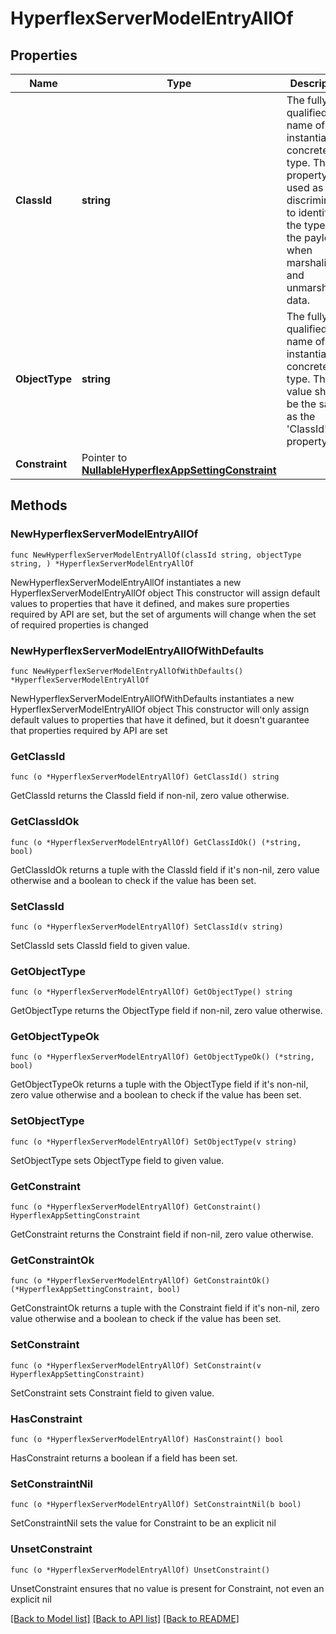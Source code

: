# HyperflexServerModelEntryAllOf

## Properties

Name | Type | Description | Notes
------------ | ------------- | ------------- | -------------
**ClassId** | **string** | The fully-qualified name of the instantiated, concrete type. This property is used as a discriminator to identify the type of the payload when marshaling and unmarshaling data. | [default to "hyperflex.ServerModelEntry"]
**ObjectType** | **string** | The fully-qualified name of the instantiated, concrete type. The value should be the same as the &#39;ClassId&#39; property. | [default to "hyperflex.ServerModelEntry"]
**Constraint** | Pointer to [**NullableHyperflexAppSettingConstraint**](hyperflex.AppSettingConstraint.md) |  | [optional] 

## Methods

### NewHyperflexServerModelEntryAllOf

`func NewHyperflexServerModelEntryAllOf(classId string, objectType string, ) *HyperflexServerModelEntryAllOf`

NewHyperflexServerModelEntryAllOf instantiates a new HyperflexServerModelEntryAllOf object
This constructor will assign default values to properties that have it defined,
and makes sure properties required by API are set, but the set of arguments
will change when the set of required properties is changed

### NewHyperflexServerModelEntryAllOfWithDefaults

`func NewHyperflexServerModelEntryAllOfWithDefaults() *HyperflexServerModelEntryAllOf`

NewHyperflexServerModelEntryAllOfWithDefaults instantiates a new HyperflexServerModelEntryAllOf object
This constructor will only assign default values to properties that have it defined,
but it doesn't guarantee that properties required by API are set

### GetClassId

`func (o *HyperflexServerModelEntryAllOf) GetClassId() string`

GetClassId returns the ClassId field if non-nil, zero value otherwise.

### GetClassIdOk

`func (o *HyperflexServerModelEntryAllOf) GetClassIdOk() (*string, bool)`

GetClassIdOk returns a tuple with the ClassId field if it's non-nil, zero value otherwise
and a boolean to check if the value has been set.

### SetClassId

`func (o *HyperflexServerModelEntryAllOf) SetClassId(v string)`

SetClassId sets ClassId field to given value.


### GetObjectType

`func (o *HyperflexServerModelEntryAllOf) GetObjectType() string`

GetObjectType returns the ObjectType field if non-nil, zero value otherwise.

### GetObjectTypeOk

`func (o *HyperflexServerModelEntryAllOf) GetObjectTypeOk() (*string, bool)`

GetObjectTypeOk returns a tuple with the ObjectType field if it's non-nil, zero value otherwise
and a boolean to check if the value has been set.

### SetObjectType

`func (o *HyperflexServerModelEntryAllOf) SetObjectType(v string)`

SetObjectType sets ObjectType field to given value.


### GetConstraint

`func (o *HyperflexServerModelEntryAllOf) GetConstraint() HyperflexAppSettingConstraint`

GetConstraint returns the Constraint field if non-nil, zero value otherwise.

### GetConstraintOk

`func (o *HyperflexServerModelEntryAllOf) GetConstraintOk() (*HyperflexAppSettingConstraint, bool)`

GetConstraintOk returns a tuple with the Constraint field if it's non-nil, zero value otherwise
and a boolean to check if the value has been set.

### SetConstraint

`func (o *HyperflexServerModelEntryAllOf) SetConstraint(v HyperflexAppSettingConstraint)`

SetConstraint sets Constraint field to given value.

### HasConstraint

`func (o *HyperflexServerModelEntryAllOf) HasConstraint() bool`

HasConstraint returns a boolean if a field has been set.

### SetConstraintNil

`func (o *HyperflexServerModelEntryAllOf) SetConstraintNil(b bool)`

 SetConstraintNil sets the value for Constraint to be an explicit nil

### UnsetConstraint
`func (o *HyperflexServerModelEntryAllOf) UnsetConstraint()`

UnsetConstraint ensures that no value is present for Constraint, not even an explicit nil

[[Back to Model list]](../README.md#documentation-for-models) [[Back to API list]](../README.md#documentation-for-api-endpoints) [[Back to README]](../README.md)


